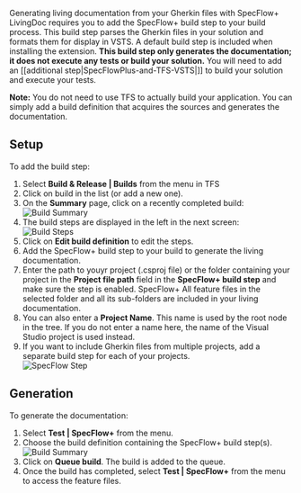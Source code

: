 Generating living documentation from your Gherkin files with SpecFlow+ LivingDoc requires you to add the SpecFlow+ build step to your build process. This build step parses the Gherkin files in your solution and formats them for display in VSTS. 
A default build step is included when installing the extension. **This build step only generates the documentation; it does not execute any tests or build your solution.** You will need to add an [[additional step|SpecFlowPlus-and-TFS-VSTS|]] to build your solution and execute your tests.

**Note:** You do not need to use TFS to actually build your application. You can simply add a build definition that acquires the sources and generates the documentation.

## Setup

To add the build step:  

1. Select **Build & Release | Builds** from the menu in TFS
1. Click on build in the list (or add a new one).
1. On the **Summary** page, click on a recently completed build:  
  ![Build Summary](http://www.specflow.org/screenshots/Build_Summary.png) 
1. The build steps are displayed in the left in the next screen:  
  ![Build Steps](http://www.specflow.org/screenshots/Build_Steps.png)
1. Click on **Edit build definition** to edit the steps.
1. Add the SpecFlow+ build step to your build to generate the living documentation.
1. Enter the path to youyr project (.csproj file) or the folder containing your project in the **Project file path** field in the **SpecFlow+ build step** and make sure the step is enabled. SpecFlow+ All feature files in the selected folder and all its sub-folders are included in your living documentation.
1. You can also enter a **Project Name**. This name is used by the root node in the tree. If you do not enter a name here, the name of the Visual Studio project is used instead.
1. If you want to include Gherkin files from multiple projects, add a separate build step for each of your projects.  
  ![SpecFlow Step](http://www.specflow.org/screenshots/Build_SpecFlow_Step.png)
  
## Generation

To generate the documentation:

1. Select **Test | SpecFlow+** from the menu.
1. Choose the build definition containing the SpecFlow+ build step(s).  
  ![Build Summary](http://www.specflow.org/screenshots/Choose_Build.png)
1. Click on **Queue build**. The build is added to the queue.
1. Once the build has completed, select **Test | SpecFlow+** from the menu to access the feature files.